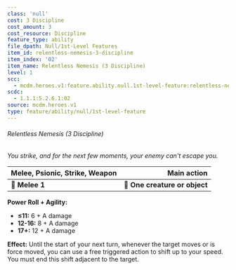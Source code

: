 ```yaml
---
class: 'null'
cost: 3 Discipline
cost_amount: 3
cost_resource: Discipline
feature_type: ability
file_dpath: Null/1st-Level Features
item_id: relentless-nemesis-3-discipline
item_index: '02'
item_name: Relentless Nemesis (3 Discipline)
level: 1
scc:
  - mcdm.heroes.v1:feature.ability.null.1st-level-feature:relentless-nemesis-3-discipline
scdc:
  - 1.1.1:5.2.6.1:02
source: mcdm.heroes.v1
type: feature/ability/null/1st-level-feature
---
```


###### Relentless Nemesis (3 Discipline)

*You strike, and for the next few moments, your enemy can't escape you.*

| **Melee, Psionic, Strike, Weapon** |               **Main action** |
| ---------------------------------- | ----------------------------: |
| **📏 Melee 1**                     | **🎯 One creature or object** |

**Power Roll + Agility:**

- **≤11:** 6 + A damage
- **12-16:** 8 + A damage
- **17+:** 12 + A damage

**Effect:** Until the start of your next turn, whenever the target moves or is force moved, you can use a free triggered action to shift up to your speed. You must end this shift adjacent to the target.

